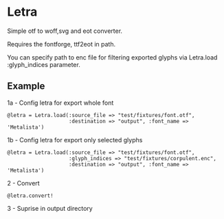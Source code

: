 Letra
===========

Simple otf to woff,svg and eot converter.

Requires the fontforge, ttf2eot in path.

You can specify path to enc file for filtering exported glyphs via Letra.load :glyph_indices parameter.

Example
-------
1a - Config letra for export whole font

    @letra = Letra.load(:source_file => "test/fixtures/font.otf", 
                        :destination => "output", :font_name => 'Metalista')
                        
1b - Config letra for export only selected glyphs

    @letra = Letra.load(:source_file => "test/fixtures/font.otf",
                        :glyph_indices => "test/fixtures/corpulent.enc",
                        :destination => "output", :font_name => 'Metalista')
                        
2 - Convert
                        
    @letra.convert!                        

3 - Suprise in output directory
